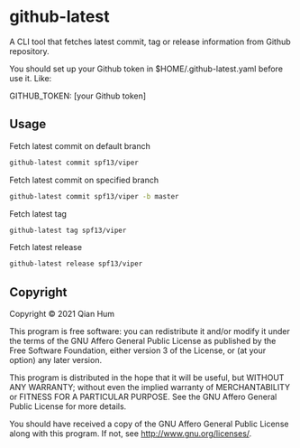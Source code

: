 # github-latest

A CLI tool that fetches latest commit, tag or release information from Github repository.

You should set up your Github token in $HOME/.github-latest.yaml before use it. Like:

GITHUB_TOKEN: [your Github token]

## Usage

Fetch latest commit on default branch

```sh
github-latest commit spf13/viper
```

Fetch latest commit on specified branch

```sh
github-latest commit spf13/viper -b master
```

Fetch latest tag

```sh
github-latest tag spf13/viper
```

Fetch latest release

```sh
github-latest release spf13/viper
```

## Copyright

Copyright © 2021 Qian Hum

This program is free software: you can redistribute it and/or modify
it under the terms of the GNU Affero General Public License as published by
the Free Software Foundation, either version 3 of the License, or
(at your option) any later version.

This program is distributed in the hope that it will be useful,
but WITHOUT ANY WARRANTY; without even the implied warranty of
MERCHANTABILITY or FITNESS FOR A PARTICULAR PURPOSE.  See the
GNU Affero General Public License for more details.

You should have received a copy of the GNU Affero General Public License
along with this program. If not, see <http://www.gnu.org/licenses/>.
